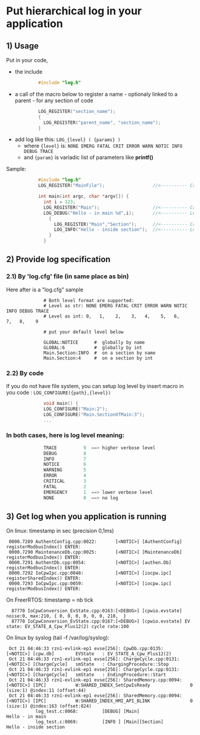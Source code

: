 # Put hierarchical log in your application

## 1) Usage
Put in your code,
  * the include
  
```C
            #include "log.h"
```
             
  * a call of the macro below to register a name - optionaly linked to a parent - for any section of code  
```C  
            LOG_REGISTER("section_name");
            {
              LOG_REGISTER("parent_name", "section_name");
            }
```

  * add log like this: `LOG_{level} ( {params} )`   
    * where `{level}` is: `NONE EMERG FATAL CRIT ERROR WARN NOTIC INFO DEBUG TRACE`
    * and `{param}` is variadic list of parameters like **printf()**
  
Sample:

```C  
            #include "log.h"
            LOG_REGISTER("MainFile");                  //<---------- Create a category for the entire file

            int main(int argc, char *argv[]) {
              int i = 123;
              LOG_REGISTER("Main");                    //<---------- Create a sub category 'Main'
              LOG_DEBUG("Hello - in main %d",i);       //<---------- Log as DEBUG level
                {
                  LOG_REGISTER("Main","Section");      //<---------- Create a sub sub category 'SectionOfMain'
                  LOG_INFO("Hello - inside section");  //<---------- Log as INFO level
                }
              }
```       

##  2) Provide log specification    
###   2.1) By 'log.cfg' file (in same place as bin)
Here after is a "log.cfg" sample

```shell  
              # Both level format are supported:
              # Level as str: NONE EMERG FATAL CRIT ERROR WARN NOTIC INFO DEBUG TRACE
              # Level as int: 0,   1,    2,    3,   4,    5,   6,    7,   8,    9

              # put your default level below

              GLOBAL:NOTICE      #  globally by name
              GLOBAL:6           #  globally by int
              Main.Section:INFO  #  on a section by name
              Main.Section:4     #  on a section by int
```

###   2.2) By code 
If you do not have file system, you can setup log level by insert macro in you code : `LOG_CONFIGURE({path},{level})` 
```C              
              void main() {
              LOG_CONFIGURE("Main:2");
              LOG_CONFIGURE("Main.SectionOfMain:3");
              ...
```

###   In both cases, here is log level meaning:
```C
              TRACE          9  ==> higher verbose level
              DEBUG          8
              INFO           7
              NOTICE         6
              WARNING        5
              ERROR          4
              CRITICAL       3
              FATAL          2
              EMERGENCY      1  ==> lower verbose level
              NONE           0  ==> no log
```

##  3) Get log when you application is running
On linux: timestamp in sec (precision 0,1ms)
```
 0000.7289 AuthentConfig.cpp:0022:       [<NOTIC>] [AuthentConfig] registerModbusIndex() ENTER:
 0000.7290 MaintenanceDb.cpp:0025:       [<NOTIC>] [MaintenanceDb] registerModbusIndex() ENTER:
 0000.7291 AuthentDb.cpp:0054:           [<NOTIC>] [authen.Db]     registerModbusIndex() ENTER:
 0000.7292 IoCpwIpc.cpp:0040:            [<NOTIC>] [iocpw.ipc]     registerSharedIndex() ENTER:
 0000.7293 IoCpwIpc.cpp:0059:            [<NOTIC>] [iocpw.ipc]     registerModbusIndex() ENTER:
```

On FreerRTOS: timestamp = nb tick
```
  87770 IoCpwConversion_EvState.cpp:0163:[<DEBUG>] [cpwio.evstate] noise:0, max:210, { 0, 0, 0, 0, 0, 0, 210,  }
  87770 IoCpwConversion_EvState.cpp:0167:[<DEBUG>] [cpwio.evstate] EV state: EV_STATE_A_Cpw_Plus12(2) cycle rate:100
```

On linux by syslog (tail -f /var/log/syslog):
```
 Oct 21 04:46:33 rzn1-evlink-ep1 evse[256]: CpwDb.cpp:0135:               [<NOTIC>] [cpw.db]        EVState   : EV_STATE_A_Cpw_Plus12(2)
 Oct 21 04:46:33 rzn1-evlink-ep1 evse[256]: ChargeCycle.cpp:0131:         [<NOTIC>] [ChargeCycle]   smState   : ChargingProcedure::Stop
 Oct 21 04:46:33 rzn1-evlink-ep1 evse[256]: ChargeCycle.cpp:0131:         [<NOTIC>] [ChargeCycle]   smState   : EndingProcedure::Start
 Oct 21 04:46:33 rzn1-evlink-ep1 evse[256]: SharedMemory.cpp:0094:        [<NOTIC>] [IPC]           W:SHARED_INDEX_SetCpwIsReady               0 (size:1) @index:11 (offset:44)
 Oct 21 04:46:33 rzn1-evlink-ep1 evse[256]: SharedMemory.cpp:0094:        [<NOTIC>] [IPC]           W:SHARED_INDEX_HMI_API_BLINK               0 (size:1) @index:163 (offset:824)
           log_test.c:0068:         [DEBUG] [Main]                Hello - in main
           log_test.c:0069:         [INFO ] [Main][Section]       Hello - inside section
```
